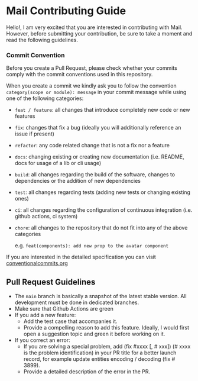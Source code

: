 # Mail Contributing Guide

Hello!, I am very excited that you are interested in contributing with Mail. However, before submitting your contribution, be sure to take a moment and read the following guidelines.

### Commit Convention

Before you create a Pull Request, please check whether your commits comply with
the commit conventions used in this repository.

When you create a commit we kindly ask you to follow the convention
`category(scope or module): message` in your commit message while using one of
the following categories:

- `feat / feature`: all changes that introduce completely new code or new
  features
- `fix`: changes that fix a bug (ideally you will additionally reference an
  issue if present)
- `refactor`: any code related change that is not a fix nor a feature
- `docs`: changing existing or creating new documentation (i.e. README, docs for
  usage of a lib or cli usage)
- `build`: all changes regarding the build of the software, changes to
  dependencies or the addition of new dependencies
- `test`: all changes regarding tests (adding new tests or changing existing
  ones)
- `ci`: all changes regarding the configuration of continuous integration (i.e.
  github actions, ci system)
- `chore`: all changes to the repository that do not fit into any of the above
  categories

  e.g. `feat(components): add new prop to the avatar component`


If you are interested in the detailed specification you can visit [conventionalcommits.org](https://www.conventionalcommits.org/)


## Pull Request Guidelines

- The `main` branch is basically a snapshot of the latest stable version. All development must be done in dedicated branches.
- Make sure that Github Actions are green
- If you add a new feature:
  - Add the test case that accompanies it.
  - Provide a compelling reason to add this feature. Ideally, I would first open a suggestion topic and green it before working on it.
- If you correct an error:
  - If you are solving a special problem, add (fix #xxxx [, # xxx]) (# xxxx is the problem identification) in your PR title for a better launch record, for example update entities encoding / decoding (fix # 3899).
  - Provide a detailed description of the error in the PR.